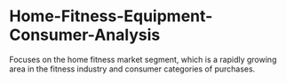 # Home-Fitness-Equipment-Consumer-Analysis
Focuses on the home fitness market segment, which is a rapidly growing area in the fitness industry and consumer categories of purchases.
